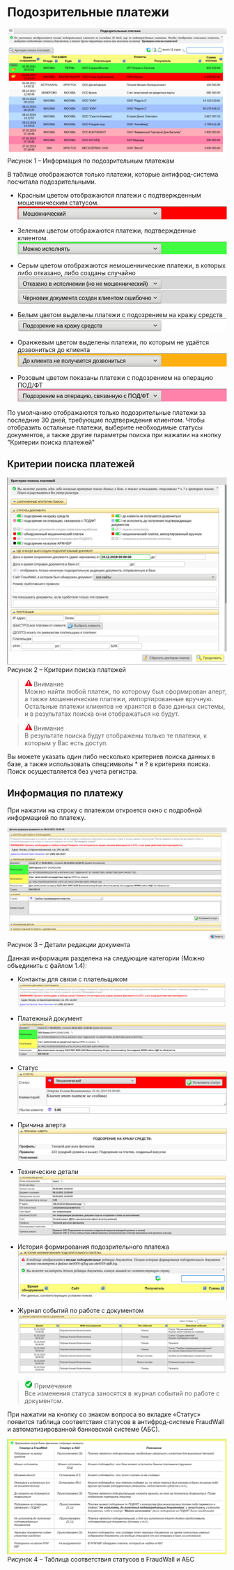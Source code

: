 [1]: /images/alert.png "warning"
[2]: /images/advice.png "note"

# Подозрительные платежи

![payments information](/images/suspicious_payments.png)  
Рисунок 1 – Информация по подозрительным платежам

В таблице отображаются только платежи, которые антифрод-система посчитала подозрительными.

- Красным цветом отображаются платежи с подтвержденным
мошенническим статусом.  
![fraudulent payment](/images/fraudulent_payment.png)

- Зеленым цветом отображаются платежи, подтвержденные
клиентом.  
![can be performed](/images/can_be_performed.png)

- Серым цветом отображаются немошеннические платежи, в которых либо отказано, либо созданы случайно  
![execution denied](/images/execution_denied.png)
![draft document was created by mistake](/images/mistake_draft.png)

- Белым цветом выделены платежи с подозрением на кражу средств   
![suspected theft of funds](/images/suspected_theft_of_funds.png)

- Оранжевым цветом выделены платежи, по которым не удаётся дозвониться до клиента
![failed to reach customer](/images/failed_call.png)

- Розовым цветом показаны платежи с подозрением на операцию ПОД/ФТ
![operation ALM/CFT](/images/aml-cft.png)

По умолчанию отображаются только подозрительные платежи за последние 30
дней, требующие подтверждения клиентом. Чтобы отобразить остальные платежи,
выберите необходимые статусы документов, а также другие параметры поиска при
нажатии на кнопку "Критерии поиска платежей"

## Критерии поиска платежей

![search criterions](/images/search_criterions.png)  
Рисунок 2 – Критерии поиска платежей

> ![1] Внимание  
Можно найти любой платеж, по которому был сформирован алерт, а также
мошеннические платежи, импортированные вручную. Остальные платежи клиентов не
хранятся в базе данных системы, и в результатах поиска они отображаться не будут.

>![1] Внимание  
В результате поиска будут отображены только те платежи, к которым у Вас есть доступ.

Вы можете указать один либо несколько критериев поиска данных в базе, а также
использовать спецсимволы * и ? в критериях поиска. Поиск осуществляется без учета
регистра.

## Информация по платежу

При нажатии на строку с платежом откроется окно с подробной информацией по платежу.

![document editing details](/images/document_editing_details.png)
Рисунок 3 – Детали редакции документа

Данная информация разделена на следующие категории (Можно объединить с файлом 1.4):

- Контакты для связи с плательщиком  
![сontacts for contact with the payer](/images/contacts.png)

- Платежный документ  
![payment document](/images/payment_document.png)

- Статус  
![status](/images/payment_status.png)

- Причина алерта
![why alert](/images/why_alert.png)

- Технические детали  
![technical details](/images/technical_det.png)

- История формирования подозрительного платежа  
![formation history](/images/formation_history.png)

- Журнал событий по работе с документом  
![document event log](/images/doc_event_log.png)

>![2] Примечание  
Все изменения статуса заносятся в журнал событий по работе с документом.

При нажатии на кнопку со знаком вопроса во вкладке «Статус» появится таблица
соответствия статусов в антифрод-системе FraudWall и автоматизированной банковской
системе (АБС).

![correspondence table of statuses in FraudWall and ABS](/images/payments_statuses_info.png)
Рисунок 4 – Таблица соответствия статусов в FraudWall и АБС
